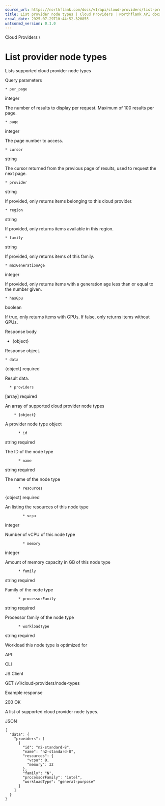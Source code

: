 ```yaml
---
source_url: https://northflank.com/docs/v1/api/cloud-providers/list-provider-node-types
title: List provider node types | Cloud Providers | Northflank API docs
crawl_date: 2025-07-29T10:44:52.320855
watsonmd_version: 0.1.0
---
```


Cloud Providers / 

# List provider node types

Lists supported cloud provider node types

Query parameters

    * per_page

integer

The number of results to display per request. Maximum of 100 results per page.

    * page

integer

The page number to access.

    * cursor

string

The cursor returned from the previous page of results, used to request the next page.

    * provider

string

If provided, only returns items belonging to this cloud provider.

    * region

string

If provided, only returns items available in this region.

    * family

string

If provided, only returns items of this family.

    * maxGenerationAge

integer

If provided, only returns items with a generation age less than or equal to the number given.

    * hasGpu

boolean

If true, only returns items with GPUs. If false, only returns items without GPUs.




Response body

  * {object}

Response object.

    * data

{object} required

Result data.

      * providers

[array] required

An array of supported cloud provider node types

        * {object}

A provider node type object

          * id

string required

The ID of the node type

          * name

string required

The name of the node type

          * resources

{object} required

An listing the resources of this node type

            * vcpu

integer

Number of vCPU of this node type

            * memory

integer

Amount of memory capacity in GB of this node type

          * family

string required

Family of the node type

          * processorFamily

string required

Processor family of the node type

          * workloadType

string required

Workload this node type is optimized for




API

CLI

JS Client

GET /v1/cloud-providers/node-types

Example response

200 OK

A list of supported cloud provider node types.

JSON
    
    
    {
      "data": {
        "providers": [
          {
            "id": "n2-standard-8",
            "name": "n2-standard-8",
            "resources": {
              "vcpu": 8,
              "memory": 32
            },
            "family": "N",
            "processorFamily": "intel",
            "workloadType": "general-purpose"
          }
        ]
      }
    }